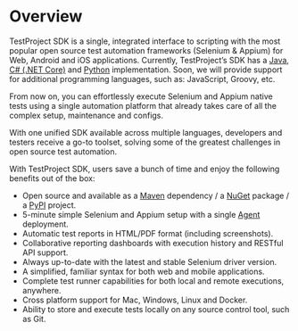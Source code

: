 # Overview

TestProject SDK is a single, integrated interface to scripting with the most popular open source test automation frameworks \(Selenium & Appium\) for Web, Android and iOS applications. Currently, TestProject’s SDK has a [Java](https://github.com/testproject-io/java-sdk), [C\# \(.NET Core\)](https://github.com/testproject-io/csharp-sdk-examples) and [Python](https://github.com/testproject-io/python-sdk) implementation. Soon, we will provide support for additional programming languages, such as: JavaScript, Groovy, etc.

From now on, you can effortlessly execute Selenium and Appium native tests using a single automation platform that already takes care of all the complex setup, maintenance and configs.

With one unified SDK available across multiple languages, developers and testers receive a go-to toolset, solving some of the greatest challenges in open source test automation.

With TestProject SDK, users save a bunch of time and enjoy the following benefits out of the box:

* Open source and available as a [Maven](https://mvnrepository.com/artifact/io.testproject/java-sdk) dependency / a [NuGet](https://www.nuget.org/packages/TestProject.SDK) package / a [PyPI](https://pypi.org/project/testproject-python-sdk/) project.
* 5-minute simple Selenium and Appium setup with a single [Agent](https://docs.testproject.io/testproject-agents) deployment.
* Automatic test reports in HTML/PDF format \(including screenshots\).
* Collaborative reporting dashboards with execution history and RESTful API support.
* Always up-to-date with the latest and stable Selenium driver version.
* A simplified, familiar syntax for both web and mobile applications.
* Complete test runner capabilities for both local and remote executions, anywhere.
* Cross platform support for Mac, Windows, Linux and Docker.
* Ability to store and execute tests locally on any source control tool, such as Git.

